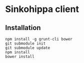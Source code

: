 Sinkohippa client
================

Installation
------------

```
npm install -g grunt-cli bower
git submodule init
git submodule update
npm install
bower install
```
